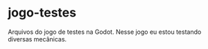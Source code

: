 # jogo-testes
Arquivos do jogo de testes na Godot. Nesse jogo eu estou testando diversas mecânicas.
